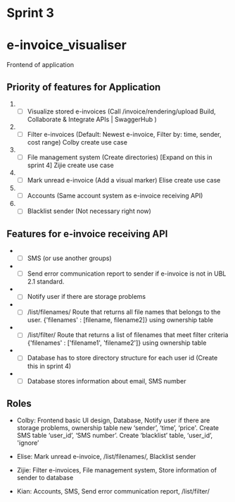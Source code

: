 # Sprint 3 #

# e-invoice_visualiser #
Frontend of application

## Priority of features for Application ##

1. - [ ] Visualize stored e-invoices (Call /invoice/rendering/upload Build, Collaborate & Integrate APIs | SwaggerHub )

2. - [ ] Filter e-invoices (Default: Newest e-invoice, Filter by: time, sender, cost range)  Colby create use case

3. - [ ] File management system (Create directories) [Expand on this in sprint 4] Zijie create use case

4. - [ ] Mark unread e-invoice (Add a visual marker) Elise create use case

5. - [ ] Accounts (Same account system as e-invoice receiving API)

6. - [ ] Blacklist sender (Not necessary right now)

## Features for e-invoice receiving API ##
* - [ ] SMS (or use another groups)

* - [ ] Send error communication report to sender if e-invoice is not in UBL 2.1 standard.

* - [ ] Notify user if there are storage problems

* - [ ] /list/filenames/ Route that returns all file names that belongs to the user.  {'filenames' : [filename, filename2]} using ownership table

* - [ ] /list/filter/ Route that returns a list of filenames that meet filter criteria {'filenames' : ['filename1', 'filename2']} using ownership table

* - [ ] Database has to store directory structure for each user id (Create this in sprint 4)

* - [ ] Database stores information about email, SMS number

## Roles ##

* Colby: Frontend basic UI design, Database, Notify user if there are storage problems, ownership table new ‘sender’, ‘time’, ‘price'. Create SMS table ‘user_id’, ‘SMS number’. Create ‘blacklist’ table, ‘user_id’, 'ignore’

* Elise: Mark unread e-invoice, /list/filenames/, Blacklist sender

* Zijie: Filter e-invoices, File management system, Store information of sender to database

* Kian: Accounts, SMS, Send error communication report, /list/filter/